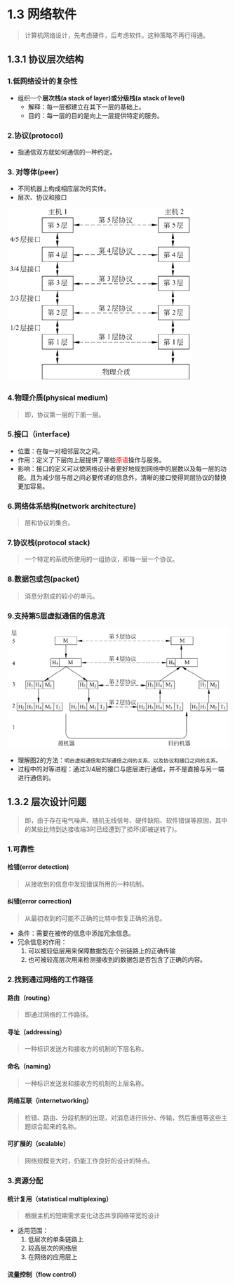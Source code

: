 # 1.3 网络软件

> 计算机网络设计，先考虑硬件，后考虑软件。这种策略不再行得通。

## 1.3.1 协议层次结构

### 1.低网络设计的复杂性

- 组织一个**层次栈(a stack of layer)**或**分级栈(a stack of level)**
  - 解释：每一层都建立在其下一层的基础上。
  - 目的：每一层的目的是向上一层提供特定的服务。

### 2.协议(protocol)

- 指通信双方就如何通信的一种约定。

### 3. 对等体(peer)

* 不同机器上构成相应层次的实体。
* 层次、协议和接口

![层次、协议和接口](1.3网络软件.assets/image-20220729153001941.png)

### 4.物理介质(physical medium)

> 即，协议第一层的下面一层。

### 5.接口（interface)

- 位置：在每一对相邻层次之间。
- 作用：定义了下层向上层提供了哪些<font color='red'>原语</font>操作与服务。
- 影响：接口的定义可以使网络设计者更好地规划网络中的层数以及每一层的功能。且为减少层与层之间必要传递的信息外，清晰的接口使得同层协议的替换更加容易。

### 6.网络体系结构(network architecture)

> 层和协议的集合。

### 7.协议栈(protocol stack)

> 一个特定的系统所使用的一组协议，即每一层一个协议。

### 8.数据包或包(packet)

> 消息分割成的较小的单元。

### 9.支持第5层虚拟通信的信息流

![image-20220729170728978](1.3网络软件.assets/image-20220729170728978.png)

- 理解图2的方法：`明白虚拟通信和实际通信之间的关系、以及协议和接口之间的关系。`
- 过程中的对等进程：通过3/4层的接口与底层进行通信，并不是直接与另一端进行通信的。

## 1.3.2 层次设计问题

> 即，由于存在电气噪声、随机无线信号、硬件缺陷、软件错误等原因，其中的某些比特到达接收端3时已经遭到了损坏(即被逆转了)。

### 1.可靠性

####  检错(error detection)

> 从接收到的信息中发现错误所用的一种机制。

#### 纠错(error correction)

> 从最初收到的可能不正确的比特中恢复正确的消息。

- 条件：需要在被传的信息中添加冗余信息。
- 冗余信息的作用：
  1. 可以被较低层用来保障数据包在个别链路上的正确传输
  2. 也可被较高层次用来检测接收到的数据包是否包含了正确的内容。

### 2.找到通过网络的工作路径

#### 路由（routing）

> 即通过网络的工作路径。

#### 寻址（addressing）

> 一种标识发送方和接收方的机制的下层名称。

#### 命名（naming）

> 一种标识发送发和接收方的机制的上层名称。

#### 网络互联（internetworking）

> 检错、路由、分段机制的出现，对消息进行拆分、传输，然后重组等这些主题综合起来的名称。

#### 可扩展的（scalable）

> 网络规模变大时，仍能工作良好的设计的特点。

### 3.资源分配

#### 统计复用（statistical multiplexing）

> 根据主机的短期需求变化动态共享网络带宽的设计

- 适用范围：
  1. 低层次的单条链路上
  2. 较高层次的网络层
  3. 在网络的应用层上

#### 流量控制（flow control）